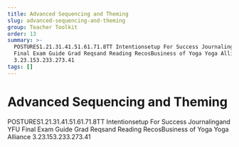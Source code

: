 ```yaml
---
title: Advanced Sequencing and Theming
slug: advanced-sequencing-and-theming
group: Teacher Toolkit
order: 13
summary: >-
  POSTURES1.21.31.41.51.61.71.8TT Intentionsetup For Success Journalingand YFU
  Final Exam Guide Grad Reqsand Reading RecosBusiness of Yoga Yoga Alliance
  3.23.153.233.273.41
tags: []
---
```

# Advanced Sequencing and Theming

POSTURES1.21.31.41.51.61.71.8TT Intentionsetup For Success Journalingand YFU Final Exam Guide Grad Reqsand Reading RecosBusiness of Yoga Yoga Alliance
3.23.153.233.273.41

